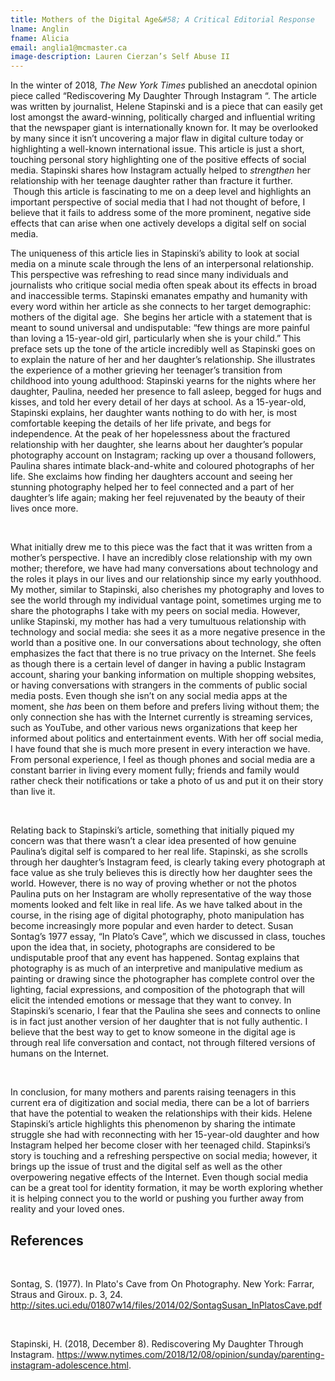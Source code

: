 ```yaml
---
title: Mothers of the Digital Age&#58; A Critical Editorial Response
lname: Anglin
fname: Alicia
email: anglia1@mcmaster.ca
image-description: Lauren Cierzan’s Self Abuse II
---
```


In the winter of 2018, *The New York Times* published an anecdotal opinion piece
called “Rediscovering My Daughter Through Instagram “. The article was written
by journalist, Helene Stapinski and is a piece that can easily get lost amongst
the award-winning, politically charged and influential writing that the
newspaper giant is internationally known for. It may be overlooked by many since
it isn’t uncovering a major flaw in digital culture today or highlighting a
well-known international issue. This article is just a short, touching personal
story highlighting one of the positive effects of social media. Stapinski shares
how Instagram actually helped to *strengthen* her relationship with her teenage
daughter rather than fracture it further.  Though this article is fascinating to
me on a deep level and highlights an important perspective of social media that
I had not thought of before, I believe that it fails to address some of the more
prominent, negative side effects that can arise when one actively develops a
digital self on social media.

The uniqueness of this article lies in Stapinski’s ability to look at social
media on a minute scale through the lens of an interpersonal relationship. This
perspective was refreshing to read since many individuals and journalists who
critique social media often speak about its effects in broad and inaccessible
terms. Stapinski emanates empathy and humanity with every word within her
article as she connects to her target demographic: mothers of the digital age.
 She begins her article with a statement that is meant to sound universal and
undisputable: “few things are more painful than loving a 15-year-old girl,
particularly when she is your child.” This preface sets up the tone of the
article incredibly well as Stapinski goes on to explain the nature of her and
her daughter’s relationship. She illustrates the experience of a mother grieving
her teenager’s transition from childhood into young adulthood: Stapinski yearns
for the nights where her daughter, Paulina, needed her presence to fall asleep,
begged for hugs and kisses, and told her every detail of her days at school. As
a 15-year-old, Stapinski explains, her daughter wants nothing to do with her, is
most comfortable keeping the details of her life private, and begs for
independence. At the peak of her hopelessness about the fractured relationship
with her daughter, she learns about her daughter’s popular photography account
on Instagram; racking up over a thousand followers, Paulina shares intimate
black-and-white and coloured photographs of her life. She exclaims how finding
her daughters account and seeing her stunning photography helped her to feel
connected and a part of her daughter’s life again; making her feel rejuvenated
by the beauty of their lives once more.

 

What initially drew me to this piece was the fact that it was written from a
mother’s perspective. I have an incredibly close relationship with my own
mother; therefore, we have had many conversations about technology and the roles
it plays in our lives and our relationship since my early youthhood. My mother,
similar to Stapinski, also cherishes my photography and loves to see the world
through my individual vantage point, sometimes urging me to share the
photographs I take with my peers on social media. However, unlike Stapinski, my
mother has had a very tumultuous relationship with technology and social media:
she sees it as a more negative presence in the world than a positive one. In our
conversations about technology, she often emphasizes the fact that there is no
true privacy on the Internet. She feels as though there is a certain level of
danger in having a public Instagram account, sharing your banking information on
multiple shopping websites, or having conversations with strangers in the
comments of public social media posts. Even though she isn’t on any social media
apps at the moment, she *has* been on them before and prefers living without
them; the only connection she has with the Internet currently is streaming
services, such as YouTube, and other various news organizations that keep her
informed about politics and entertainment events. With her off social media, I
have found that she is much more present in every interaction we have. From
personal experience, I feel as though phones and social media are a constant
barrier in living every moment fully; friends and family would rather check
their notifications or take a photo of us and put it on their story than live
it.

 

Relating back to Stapinski’s article, something that initially piqued my concern
was that there wasn’t a clear idea presented of how genuine Paulina’s digital
self is compared to her real life. Stapinski, as she scrolls through her
daughter’s Instagram feed, is clearly taking every photograph at face value as
she truly believes this is directly how her daughter sees the world. However,
there is no way of proving whether or not the photos Paulina puts on her
Instagram are wholly representative of the way those moments looked and felt
like in real life. As we have talked about in the course, in the rising age of
digital photography, photo manipulation has become increasingly more popular and
even harder to detect. Susan Sontag’s 1977 essay, “In Plato’s Cave”, which we
discussed in class, touches upon the idea that, in society, photographs are
considered to be undisputable proof that any event has happened. Sontag explains
that photography is as much of an interpretive and manipulative medium as
painting or drawing since the photographer has complete control over the
lighting, facial expressions, and composition of the photograph that will elicit
the intended emotions or message that they want to convey. In Stapinski’s
scenario, I fear that the Paulina she sees and connects to online is in fact
just another version of her daughter that is not fully authentic. I believe that
the best way to get to know someone in the digital age is through real life
conversation and contact, not through filtered versions of humans on the
Internet.

 

In conclusion, for many mothers and parents raising teenagers in this current
era of digitization and social media, there can be a lot of barriers that have
the potential to weaken the relationships with their kids. Helene Stapinski’s
article highlights this phenomenon by sharing the intimate struggle she had with
reconnecting with her 15-year-old daughter and how Instagram helped her become
closer with her teenaged child. Stapinksi’s story is touching and a refreshing
perspective on social media; however, it brings up the issue of trust and the
digital self as well as the other overpowering negative effects of the Internet.
Even though social media can be a great tool for identity formation, it may be
worth exploring whether it is helping connect you to the world or pushing you
further away from reality and your loved ones.


## References

 

Sontag, S. (1977). In Plato's Cave from On Photography. New York: Farrar, Straus
and Giroux. p. 3, 24.
http://sites.uci.edu/01807w14/files/2014/02/SontagSusan_InPlatosCave.pdf

 

Stapinski, H. (2018, December 8). Rediscovering My Daughter Through Instagram.
https://www.nytimes.com/2018/12/08/opinion/sunday/parenting-instagram-adolescence.html.
